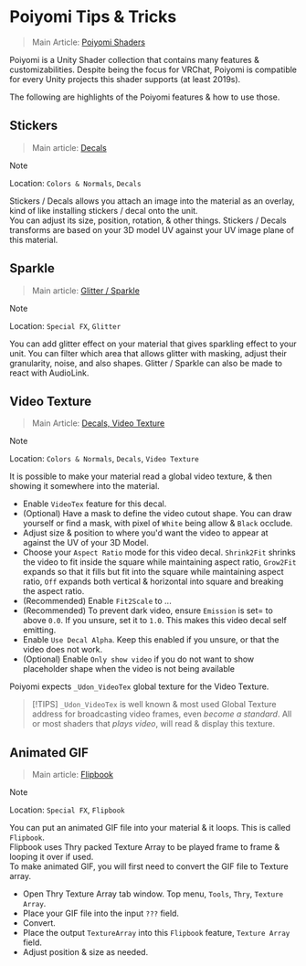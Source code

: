 # Poiyomi Tips & Tricks

> Main Article: [Poiyomi Shaders](https://www.poiyomi.com/)

Poiyomi is a Unity Shader collection that contains many features & customizabilities. Despite being the focus for VRChat, Poiyomi is compatible for every Unity projects this shader supports (at least 2019s).

The following are highlights of the Poiyomi features & how to use those.

## Stickers

> Main article: [Decals](https://www.poiyomi.com/color-and-normals/decals)

> [!NOTE]
> Location: `Colors & Normals`, `Decals`

Stickers / Decals allows you attach an image into the material as an overlay, kind of like installing stickers / decal onto the unit.  
You can adjust its size, position, rotation, & other things. Stickers / Decals transforms are based on your 3D model UV against your UV image plane of this material.

## Sparkle

> Main article: [Glitter / Sparkle](https://www.poiyomi.com/special-fx/glitter)

> [!NOTE]
> Location: `Special FX`, `Glitter`

You can add glitter effect on your material that gives sparkling effect to your unit. You can filter which area that allows glitter with masking, adjust their granularity, noise, and also shapes. Glitter / Sparkle can also be made to react with AudioLink.

## Video Texture

> Main Article: [Decals, Video Texture](https://www.poiyomi.com/color-and-normals/decals#video-texture)

> [!NOTE]
> Location: `Colors & Normals`, `Decals`, `Video Texture`

It is possible to make your material read a global video texture, & then showing it somewhere into the material.

- Enable `VideoTex` feature for this decal.
- (Optional) Have a mask to define the video cutout shape. You can draw yourself or find a mask, with pixel of `White` being allow & `Black` occlude.
- Adjust size & position to where you'd want the video to appear at against the UV of your 3D Model.
- Choose your `Aspect Ratio` mode for this video decal. `Shrink2Fit` shrinks the video to fit inside the square while maintaining aspect ratio, `Grow2Fit` expands so that it fills but fit into the square while maintaining aspect ratio, `Off` expands both vertical & horizontal into square and breaking the aspect ratio.
- (Recommended) Enable `Fit2Scale` to ...
- (Recommended) To prevent dark video, ensure `Emission` is set= to above `0.0`. If you unsure, set it to `1.0`. This makes this video decal self emitting.
- Enable `Use Decal Alpha`. Keep this enabled if you unsure, or that the video does not work.
- (Optional) Enable `Only show video` if you do not want to show placeholder shape when the video is not being available

Poiyomi expects `_Udon_VideoTex` global texture for the Video Texture.

> [!TIPS]
> `_Udon_VideoTex` is well known & most used Global Texture address for broadcasting video frames, even *become a standard*. All or most shaders that *plays video*, will read & display this texture.

## Animated GIF

> Main article: [Flipbook](https://www.poiyomi.com/special-fx/flipbook) 

> [!NOTE]
> Location: `Special FX`, `Flipbook`

You can put an animated GIF file into your material & it loops. This is called `Flipbook`.  
Flipbook uses Thry packed Texture Array to be played frame to frame & looping it over if used.  
To make animated GIF, you will first need to convert the GIF file to Texture array.

- Open Thry Texture Array tab window. Top menu, `Tools`, `Thry`, `Texture Array`.
- Place your GIF file into the input `???` field.
- Convert.
- Place the output `TextureArray` into this `Flipbook` feature, `Texture Array` field.
- Adjust position & size as needed.